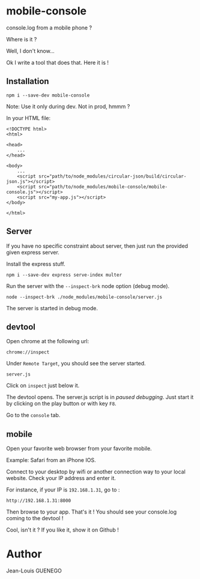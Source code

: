 # mobile-console

console.log from a mobile phone ?

Where is it ?

Well, I don't know...

Ok I write a tool that does that. Here it is !




## Installation

```
npm i --save-dev mobile-console
```
Note: Use it only during dev. Not in prod, hmmm ?


In your HTML file:

```
<!DOCTYPE html>
<html>

<head>
	...
</head>

<body>
	...
	<script src="path/to/node_modules/circular-json/build/circular-json.js"></script>
	<script src="path/to/node_modules/mobile-console/mobile-console.js"></script>
	<script src="my-app.js"></script>
</body>

</html>
```

## Server

If you have no specific constraint about server, then just run the provided given express server.

Install the express stuff.

```
npm i --save-dev express serve-index multer 
```

Run the server with the `--inspect-brk` node option (debug mode).

```
node --inspect-brk ./node_modules/mobile-console/server.js
```

The server is started in debug mode.

## devtool

Open chrome at the following url: 

`chrome://inspect`

Under `Remote Target`, you should see the server started.

`server.js`

Click on `inspect` just below it.

The devtool opens. The server.js script is in *paused debugging*. Just start it by clicking on the play button or with key `F8`.

Go to the `console` tab.

## mobile

Open your favorite web browser from your favorite mobile.

Example: Safari from an iPhone IOS.

Connect to your desktop by wifi or another connection way to your local website. Check your IP address and enter it.

For instance, if your IP is `192.168.1.31`, go to :

```
http://192.168.1.31:8000
```

Then browse to your app. That's it ! You should see your console.log coming to the devtool !

Cool, isn't it ? If you like it, show it on Github !

# Author

Jean-Louis GUENEGO




